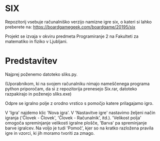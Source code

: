 ﻿# SIX

Repozitorij vsebuje računalniško verzijo namizne igre six, o kateri si lahko preberete na: https://boardgamegeek.com/boardgame/20195/six

Projekt se izvaja v okviru predmeta Programiranje 2 na Fakulteti za matematiko in fiziko v Ljubljani.

# Predstavitev

Najprej poženemo datoteko sliks.py.

(Uporabnikom, ki na svojem računalniku nimajo nameščenega programa python priporočam, da si z repozitorija prenesejo Six.rar, datoteko razpakirajo in poženejo sliks.exe)

Odpre se igralno polje z orodno vrstico s pomočjo katere prilagajamo igro.

V 'Igra' najdemo klic 'Nova igra'. V 'Nastavitve igre' nastavimo željeni način igranja ('Človek - Človek', 'Človek - Računalnik', itd.). 'Velikost polja' omogoča spreminjanje velikosti igralne plošče, 'Barva' pa spreminjanje barve igralcev. Na voljo je tudi 'Pomoč', kjer so na kratko razložena pravila igre in vzorci, ki jih moramo tvoriti za zmago.









